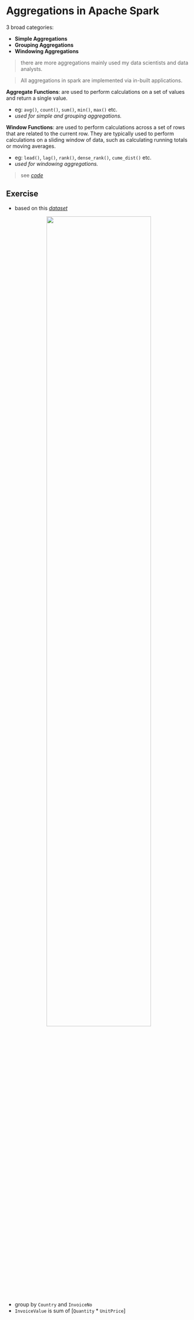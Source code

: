# Aggregations in Apache Spark

3 broad categories:

- **Simple Aggregations**
- **Grouping Aggregations**
- **Windowing Aggregations**

> there are more aggregations mainly used my data scientists and data analysts.

> All aggregations in spark are implemented via in-built applications.

**Aggregate Functions**: are used to perform calculations on a set of values and return a single value.

- eg: `avg()`, `count()`, `sum()`, `min()`, `max()` etc.
- _used for simple and grouping aggregations._

**Window Functions**: are used to perform calculations across a set of rows that are related to the current row. They are typically used to perform calculations on a sliding window of data, such as calculating running totals or moving averages.

- eg: `lead()`, `lag()`, `rank()`, `dense_rank()`, `cume_dist()` etc.
- _used for windowing aggregations._

> see [_code_](code/)

## Exercise

- based on this [_dataset_](code/01-Aggregate/data/invoices.csv)

<p align="center">
    <img src="https://github.com/user-attachments/assets/7db0d2f0-dc88-4f3b-8e88-52a1fa7b9f21" width="75%">
</p>

- group by `Country` and `InvoiceNo`
- `InvoiceValue` is sum of [`Quantity` * `UnitPrice`]
